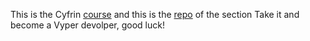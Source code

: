 This is the Cyfrin [course](https://updraft.cyfrin.io/courses/intermediate-python-vyper-smart-contract-development) and this is the [repo](https://github.com/Cyfrin/mox-favorites-cu) of the section
Take it and become a Vyper devolper, good luck!